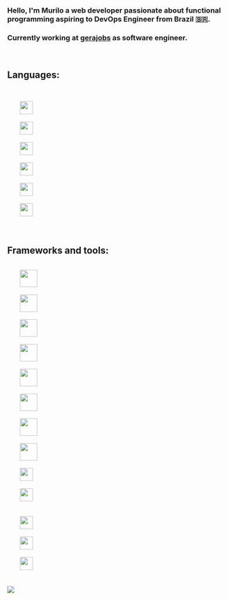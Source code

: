 ### Hello, I'm Murilo a web developer passionate about functional programming aspiring to DevOps Engineer from Brazil 🇧🇷.

### Currently working at [gerajobs](http://gerajobs.com) as software engineer.

</br>

## Languages:
</br>
<code>
    <img height="30" src="https://cdn.jsdelivr.net/gh/devicons/devicon/icons/java/java-original.svg" />
</code>
<code>
    <img height="30" src="https://cdn.jsdelivr.net/gh/devicons/devicon/icons/c/c-original.svg"/>
</code>
<code>
    <img height="30" src="https://cdn.jsdelivr.net/gh/devicons/devicon/icons/scala/scala-original.svg"/>
</code>
<code>
    <img height="30" src="https://cdn.jsdelivr.net/gh/devicons/devicon/icons/rust/rust-plain.svg"/>
</code>
<code>
    <img height="30" src="https://cdn.jsdelivr.net/gh/devicons/devicon/icons/haskell/haskell-original.svg" />
</code>
<code>
    <img height="30" src="https://cdn.jsdelivr.net/gh/devicons/devicon/icons/javascript/javascript-original.svg" />
</code>


</br>
</br>

## Frameworks and tools:
<code>
    <img height="40" src="https://cdn.jsdelivr.net/gh/devicons/devicon/icons/spring/spring-original-wordmark.svg" />
</code>
<code>
    <img height="40" src="https://cdn.jsdelivr.net/gh/devicons/devicon/icons/apachekafka/apachekafka-original-wordmark.svg" />
</code>
<code>
    <img height="40" src="https://cdn.jsdelivr.net/gh/devicons/devicon/icons/graphql/graphql-plain-wordmark.svg"/>
</code>
<code>
    <img height="40" src="https://cdn.jsdelivr.net/gh/devicons/devicon/icons/react/react-original-wordmark.svg"/>
</code>
<code>
    <img height="40" src="https://cdn.jsdelivr.net/gh/devicons/devicon/icons/linux/linux-original.svg"/>
</code>
<code>
    <img height="40" src="https://cdn.jsdelivr.net/gh/devicons/devicon/icons/docker/docker-original-wordmark.svg"/>
</code>
<code>
    <img height="40" src="https://cdn.jsdelivr.net/gh/devicons/devicon/icons/kubernetes/kubernetes-plain-wordmark.svg"/>
</code>
<code>
    <img height="40" src="https://cdn.jsdelivr.net/gh/devicons/devicon/icons/heroku/heroku-original-wordmark.svg"/>
</code>
<code>
    <img height="30" src="https://cdn.jsdelivr.net/gh/devicons/devicon/icons/postgresql/postgresql-original-wordmark.svg" />
</code>
<code>
    <img height="30" src="https://actix.rs/img/logo-nav.png" />
</code> </br>
<code>
    <img height="30" src="https://cdn.jsdelivr.net/gh/devicons/devicon/icons/git/git-original-wordmark.svg" />
</code> 
<code>
    <img height="30" src="https://cdn.jsdelivr.net/gh/devicons/devicon/icons/github/github-original-wordmark.svg" />
</code> 
<code>
    <img height="30" src="https://cdn.jsdelivr.net/gh/devicons/devicon/icons/digitalocean/digitalocean-original-wordmark.svg" />
</code> 

</br>
</br>

<div>
    <img src="https://github-readme-stats.vercel.app/api/top-langs/?username=mrl00&theme=dark">
</div>
